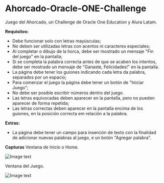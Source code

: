 # Ahorcado-Oracle-ONE-Challenge
Juego del Ahorcado, un Challenge de Oracle One Education y Alura Latam.

**Requisitos:**
- Debe funcionar solo con letras mayúsculas;
- No deben ser utilizadas letras con acentos ni caracteres especiales;
- Al completar o dibujo de la horca, debe ser mostrado un mensaje "Fin del juego" en la pantalla;
- Si se completa la palabra correcta antes de que se acaben los intentos, debe ser mostrado un mensaje de "Ganaste, Felicidades!" en la pantalla.
- La página debe tener los guiones indicando cada letra da palabra, separados por un espacio;
- Para comenzar el juego la página debe tener un botón de "Iniciar Juego";
- No debe ser posible escribir números dentro del juego.
- Las letras equivocadas deben aparecer en la pantalla, pero no pueden aparecer de forma repetida;
- Las letras correctas deben aparecer en la pantalla encima de los guiones, en la posición correcta em relación a la palabra.

**Extras:**
- La página debe tener un campo para inserción de texto con la finalidad de adicionar nuevas palabras al juego, e un botón "Agregar palabra". 

**Capturas**
Ventana de Inicio o Home.

![Image text](https://raw.githubusercontent.com/EduardoUT/Ahorcado-Oracle-ONE-Challenge/master/assets/Bienvenida.PNG)

Ventana del Juego.

![Image text](https://raw.githubusercontent.com/EduardoUT/Ahorcado-Oracle-ONE-Challenge/master/assets/Juego.PNG)
